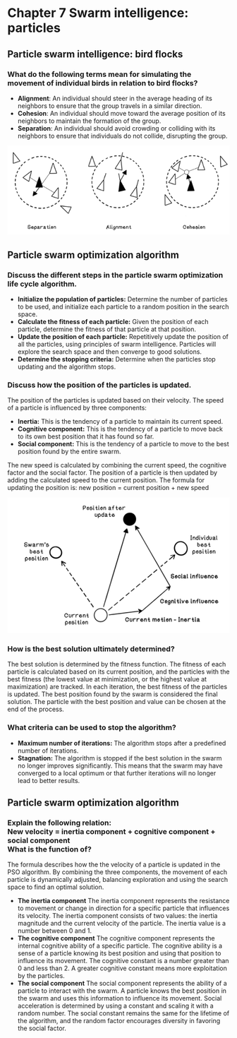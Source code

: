# Chapter 7 Swarm intelligence: particles

## Particle swarm intelligence: bird flocks

### What do the following terms mean for simulating the movement of individual birds in relation to bird flocks?

* **Alignment**:
    An individual should steer in the average heading of its neighbors to ensure that the group travels in a similar direction.
* **Cohesion**:
    An individual should move toward the average position of its neighbors to maintain the formation of the group.
* **Separation**:
    An individual should avoid crowding or colliding with its neighbors to ensure that individuals do not collide, disrupting the group.

![ExapleRelations](image-19.png)

## Particle swarm optimization algorithm

### Discuss the different steps in the particle swarm optimization life cycle algorithm.

* **Initialize the population of particles:** Determine the number of particles to be used, and initialize each particle to a random position in the search space.
* **Calculate the fitness of each particle:** Given the position of each particle, determine the fitness of that particle at that position.
* **Update the position of each particle:** Repetitively update the position of all the particles, using principles of swarm intelligence. Particles will explore the search space and then converge to good solutions.
* **Determine the stopping criteria:** Determine when the particles stop updating and the algorithm stops.

### Discuss how the position of the particles is updated.
The position of the particles is updated based on their velocity. The speed of a particle is influenced by three components:
* **Inertia:** This is the tendency of a particle to maintain its current speed.
* **Cognitive component:** This is the tendency of a particle to move back to its own best position that it has found so far.
* **Social component:** This is the tendency of a particle to move to the best position found by the entire swarm.

The new speed is calculated by combining the current speed, the cognitive factor and the social factor. The position of a particle is then updated by adding the calculated speed to the current position.
The formula for updating the position is: new position = current position + new speed

![VisualRepresentation](image-20.png)

### How is the best solution ultimately determined?

The best solution is determined by the fitness function. The fitness of each particle is calculated based on its current position, and the particles with the best fitness (the lowest value at minimization, or the highest value at maximization) are tracked. In each iteration, the best fitness of the particles is updated. The best position found by the swarm is considered the final solution. The particle with the best position and value can be chosen at the end of the process.

### What criteria can be used to stop the algorithm?
* **Maximum number of iterations:** The algorithm stops after a predefined number of iterations.
* **Stagnation:** The algorithm is stopped if the best solution in the swarm no longer improves significantly. This means that the swarm may have converged to a local optimum or that further iterations will no longer lead to better results.

## Particle swarm optimization algorithm
### Explain the following relation:<br>New velocity = inertia component + cognitive component + social component <br>What is the function of?

The formula describes how the the velocity of a particle is updated in the PSO algorithm. By combining the three components, the movement of each particle is dynamically adjusted, balancing exploration and using the search space to find an optimal solution.
* **The inertia component** 
    The inertia component represents the resistance to movement or change in direction for a specific particle that influences its velocity. The inertia component consists of two values: the inertia magnitude and the current velocity of the particle. The inertia value is a number between 0 and 1.
* **The cognitive component**
    The cognitive component represents the internal cognitive ability of a specific particle. The cognitive ability is a sense of a particle knowing its best position and using that position to influence its movement. The cognitive constant is a number greater than 0 and less than 2. A greater cognitive constant means more exploitation by the particles.
* **The social component**
    The social component represents the ability of a particle to interact with the swarm. A particle knows the best position in the swarm and uses this information to influence its movement. Social acceleration is determined by using a constant and scaling it with a random number. The social constant remains the same for the lifetime of the algorithm, and the random factor encourages diversity in favoring the social factor.